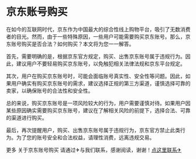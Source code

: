 # 京东账号购买

在如今的互联网时代，京东作为中国最大的综合性线上购物平台，吸引了无数消费者的目光。然而，由于一些特殊原因，一些用户可能需要购买京东账号。那么，京东账号购买是否合法？如何购买？本文将为您一一解答。

首先，需要明确的是，根据京东官方规定，购买、出售京东账号属于违规行为。因此，建议用户不要轻易购买京东账号，以免触犯相关法律法规和京东平台规定。

其次，用户在购买京东账号时，可能会面临账号真实性、安全性等问题。因此，如果用户确实有购买京东账号的需求，建议选择正规的第三方渠道，谨慎选择可靠的卖家，以确保账号的合法性和安全性。

总的来说，购买京东账号是一项风险较大的行为，用户需要谨慎对待。如果用户因某些原因确实需要购买京东账号，建议在了解相关风险的前提下，选择合法、可靠的渠道进行购买。

最后，再次提醒用户，购买、出售京东账号属于违规行为，京东官方禁止此类行为。为了您的账号安全和合法权益，请理性消费，远离违规交易。

更多 关于京东账号购买 请通过✈与我们联系，感谢阅读，谢谢！[点这里联系✈](https://jiema.k02.cc)